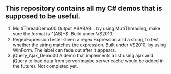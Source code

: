 ## This repository contains all my C# demos that is supposed to be useful.
1. MultiThreadDemo00
   Output ABABAB... by using MutiThreading, make sure the format is ^(AB)+$. Build under VS2010.
2. RegexExpressionTester
   Given a regex Expression and a string, to test whether the string matches the expression. Built under VS2010, by using WinForm. The label can fade out after it appears.
3. jQuery_Ajax_Demo00
   A demo that implements a list using ajax and jQuery to load data from server(maybe server cache would be added in the future). Not completed yet.
